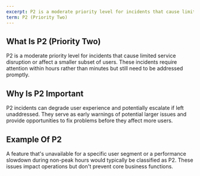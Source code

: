 ```yaml
---
excerpt: P2 is a moderate priority level for incidents that cause limited service disruption or affect a smaller subset of users.
term: P2 (Priority Two)
---
```

## What Is P2 (Priority Two)

P2 is a moderate priority level for incidents that cause limited service disruption or affect a smaller subset of users. These incidents require attention within hours rather than minutes but still need to be addressed promptly.

## Why Is P2 Important

P2 incidents can degrade user experience and potentially escalate if left unaddressed. They serve as early warnings of potential larger issues and provide opportunities to fix problems before they affect more users.

## Example Of P2

A feature that's unavailable for a specific user segment or a performance slowdown during non-peak hours would typically be classified as P2. These issues impact operations but don't prevent core business functions.